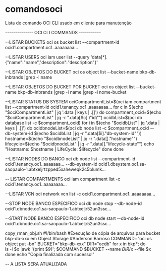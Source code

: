 # comandosoci
Lista de comando OCI CLI usado em cliente para manutenção

-------------- OCI CLI COMMANDS -----------


--LISTAR BUCKETS
oci os bucket list --compartment-id ocid1.compartment.oc1..aaaaaaaa...

--LISTAR USERS
oci iam user list --query 'data[*].{"name":"name","description":"description"}'

--LISTAR OBJETOS DO BUCKET
oci os object list --bucket-name bkp-db-inbrands |grep -i name

--LISTAR OBJETOS DO BUCKET POR BUCKET
oci os object list --bucket-name bkp-db-inbrands |grep -i name |grep -i nome-bucket

--LISTAR STATUS DB SYSTEM
ociCompartmentList=$(oci iam compartment list --compartment-id ocid1.tenancy.oc1..aaaaaaaa...
for c in $(echo "$ociCompartmentList" | jq '.data | keys | .[]')
do
 compartment_ocid=$(echo "$ociCompartmentList" | jq -r ".data[$c].\"id\"")
 ocidbList=$(oci db database list -c $compartment_ocid)
 for i in $(echo "$ocidbList" | jq '.data | keys | .[]')
 do
	ocidbnodeList=$(oci db node list -c $compartment_ocid --db-system-id $(echo $ocidbList | jq -r ".data[$i].\"db-system-id\""))
	hostname=$(echo "$ocidbnodeList" | jq -r ".data[].\"hostname\"")
	lifecycle=$(echo "$ocidbnodeList" | jq -r ".data[].\"lifecycle-state\"")
	echo "Hostname: $hostname | LifeCycle: $lifecycle"
 done
done

--LISTAR NODES DO BANCO
oci db node list --compartment-id ocid1.tenancy.oc1..aaaaaaa... --db-system-id ocid1.dbsystem.oc1.sa-saopaulo-1.abtxeljrtzpped5xaheweqk2c5blumk...

-- LISTAR COMPARTMENTS
oci iam compartment list -c ocid1.tenancy.oc1..aaaaaaaa...

--LISTAR VCN
oci network vcn list -c ocid1.compartment.oc1..aaaaaaaa...

--STOP NODE BANCO ESPECIFICO
oci db node stop --db-node-id ocid1.dbnode.oc1.sa-saopaulo-1.abtxeljr52un3ssc...


--START NODE BANCO ESPECIFICO
oci db node start --db-node-id ocid1.dbnode.oc1.sa-saopaulo-1.abtxeljr52un3ssc...



copy_rman_obj.sh
#!/bin/bash
#Execução de cópia de arquivos para bucket bkp-db-xxx em Object Storage
#Anderson Barroso
COMMAND="oci os object put -bn"
BUCKET="bkp-db-xxx"
DIR="ocdb"
for x in bkp*; do  
ls -l $x |awk '{print $9}'; 
$COMMAND $BUCKET --name $DIR/$x --file $x
done
echo "Copia finalizada com sucesso!"



-- A LISTA SERA ATUALIZADA

